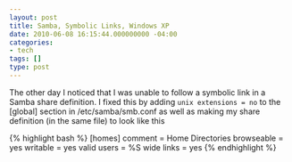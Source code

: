 ```yaml
---
layout: post
title: Samba, Symbolic Links, Windows XP
date: 2010-06-08 16:15:44.000000000 -04:00
categories:
- tech
tags: []
type: post
---
```

The other day I noticed that I was unable to follow a symbolic link in a Samba share definition. I fixed this by adding `unix extensions = no` to the [global] section in /etc/samba/smb.conf as well as making my share definition (in the same file) to look like this

{% highlight bash %}
[homes]
   comment = Home Directories
   browseable = yes
   writable = yes
   valid users = %S
   wide links = yes
{% endhighlight %}
